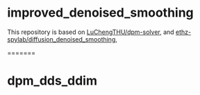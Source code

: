 # improved_denoised_smoothing

This repository is based on [LuChengTHU/dpm-solver](https://github.com/LuChengTHU/dpm-solver), and [ethz-spylab/diffusion_denoised_smoothing](https://github.com/ethz-spylab/diffusion_denoised_smoothing),

=======
# dpm_dds_ddim

